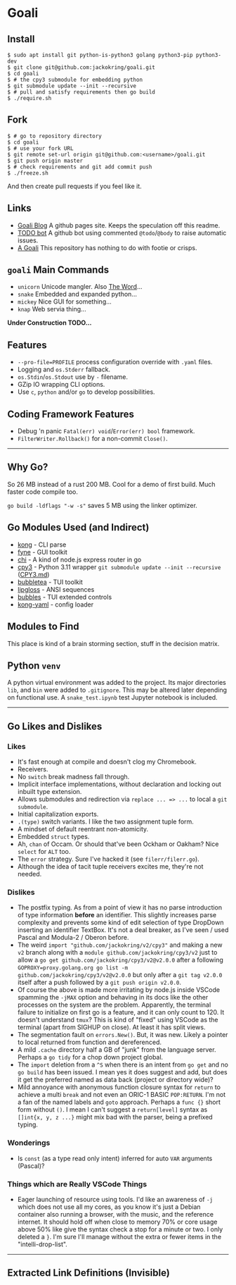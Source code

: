 # Goali

## Install
```
$ sudo apt install git python-is-python3 golang python3-pip python3-dev
$ git clone git@github.com:jackokring/goali.git
$ cd goali
$ # the cpy3 submodule for embedding python
$ git submodule update --init --recursive
$ # pull and satisfy requirements then go build
$ ./require.sh
```

## Fork
```
$ # go to repository directory
$ cd goali
$ # use your fork URL
$ git remote set-url origin git@github.com:<username>/goali.git
$ git push origin master
$ # check requirements and git add commit push
$ ./freeze.sh
```
And then create pull requests if you feel like it.

## Links

* [Goali Blog][blog] A github pages site. Keeps the speculation off this readme.
* [TODO bot][todo] A github bot using commented `@todo`/`@body` to raise automatic issues.
* [A Goali][David] This repository has nothing to do with footie or crisps.

## `goali` Main Commands

* `unicorn` Unicode mangler. Also [The Word][the_word]...
* `snake` Embedded and expanded python...
* `mickey` Nice GUI for something...
* `knap` Web servia thing...

**Under Construction TODO...**

## Features

* `--pro-file=PROFILE` process configuration override with `.yaml` files.
* Logging and `os.Stderr` fallback.
* `os.Stdin`/`os.Stdout` use by `-` filename.
* GZip IO wrapping CLI options.
* Use `c`, `python` and/or `go` to develop possibilities.

## Coding Framework Features

* Debug 'n panic `Fatal(err) void`/`Error(err) bool` framework.
* `FilterWriter.Rollback()` for a non-commit `Close()`.

---

## Why Go?

So 26 MB instead of a rust 200 MB. Cool for a demo of first build.
Much faster code compile too.

`go build -ldflags "-w -s"` saves 5 MB using the linker optimizer.

## Go Modules Used (and Indirect)

* [kong][kong] - CLI parse
* [fyne][fyne] - GUI toolkit
* [chi][chi] - A kind of node.js express router in go
* [cpy3][cpy3] - Python 3.11 wrapper `git submodule update --init --recursive` ([CPY3.md][CPY3])
* [bubbletea][bubbletea] - TUI toolkit
* [lipgloss][lipgloss] - ANSI sequences
* [bubbles][bubbles] - TUI extended controls
* [kong-yaml][kong-yaml] - config loader

## Modules to Find

This place is kind of a brain storming section, stuff in the decision matrix.

## Python `venv`

A python virtual environment was added to the project. Its major directories
`lib`, and `bin` were added to `.gitignore`. This may be altered later 
depending on functional use. A `snake_test.ipynb` test Jupyter notebook is included.

---

## Go Likes and Dislikes

### Likes

* It's fast enough at compile and doesn't clog my Chromebook.
* Receivers.
* No `switch` break madness fall through.
* Implicit interface implementations, without declaration and locking out
inbuilt type extension.
* Allows submodules and redirection via `replace ... => ...` to local a `git submodule`.
* Initial capitalization exports.
* `.(type)` switch variants. I like the two assignment tuple form.
* A mindset of default reentrant non-atomicity.
* Embedded `struct` types.
* Ah, `chan` of Occam. Or should that've been Ockham or Oakham? Nice `select` for
`ALT` too.
* The `error` strategy. Sure I've hacked it (see `filerr/filerr.go`).
* Although the idea of tacit tuple receivers excites me, they're not needed. 

### Dislikes

* The postfix typing. As from a point of view it has no parse introduction of
type information **before** an identifier. This slightly increases parse complexity
and prevents some kind of edit selection of type DropDown inserting an
identifier TextBox. It's not a deal breaker, as I've seen / used Pascal and
Modula-2 / Oberon before.
* The weird `import "github.com/jackokring/v2/cpy3"` and making a new `v2` branch
along with a `module github.com/jackokring/cpy3/v2` just to allow a
`go get github.com/jackokring/cpy3/v2@v2.0.0` after a following
`GOPROXY=proxy.golang.org go list -m github.com/jackokring/cpy3/v2@v2.0.0` but
only after a `git tag v2.0.0` itself after a push followed by a `git push origin v2.0.0`.
* Of course the above is made more irritating by node.js inside VSCode spamming
the `-jMAX` option and behaving in its docs like the other processes on the
system are the problem. Apparently, the terminal failure to initialize on first go
is a feature, and it can only count to 120. It doesn't understand `tmux`?
This is kind of "fixed" using VSCode as the terminal (apart from SIGHUP on close).
At least it has split views.
* The segmentation fault on `errors.New()`. But, it was new. Likely a pointer
to local returned from function and dereferenced.
* A mild `.cache` directory half a GB of "junk" from the language server. Perhaps
a `go tidy` for a chop down project global.
* The `import` deletion from a `^S` when there is an intent from `go get` and
no `go build` has been issued. I mean yes it does suggest and add, but does
it get the preferred named as data back (project or directory wide)?
* Mild annoyance with anonymous function closure syntax for `return` to achieve a
multi `break` and not even an ORIC-1 BASIC `POP:RETURN`. I'm not a fan of the
named labels and `goto` approach. Perhaps a `func {}` short form without `()`.
I mean I can't suggest a `return[level]` syntax as `[]int{x, y, z ...}` might
mix bad with the parser, being a prefixed typing.

### Wonderings

* Is `const` (as a type read only intent) inferred for auto `VAR` arguments (Pascal)?

### Things which are Really VSCode Things

* Eager launching of resource using tools. I'd like an awareness of `-j` which
does not use all my cores, as you know it's just a Debian container
also running a browser, with the music, and the reference internet. It
should hold off when close to memory 70% or core usage above 50% like
give the syntax check a stop for a minute or two. I only deleted a `}`. I'm sure
I'll manage without the extra or fewer items in the "intelli-drop-list".

---

## Extracted Link Definitions (Invisible)

[blog]: jackokring.github.io/goali
[bubbles]: github.com/charmbracelet/bubbles
[bubbletea]: github.com/charmbracelet/bubbletea
[chi]: github.com/go-chi/chi/v5
[cpy3]: github.com/jackokring/cpy3
[CPY3]: CPY3.md
[fyne]: fyne.io/fyne/v2
[kong]: github.com/alecthomas/kong
[kong-yaml]: github.com/alecthomas/kong-yaml
[lipgloss]: github.com/charmbracelet/lipgloss
[todo]: https://todo.jasonet.co

[the_word]: docs.google.com/document/d/1rsPyq3c7uVzxpUb9JXtq0b603HSuju7NWeZ_aYfVkzs/edit?usp=sharing
[David]: en.wikipedia.org/wiki/David_Seaman